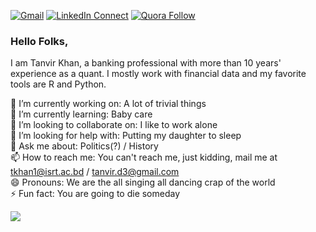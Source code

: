 [![Gmail](https://img.shields.io/badge/%20-Mail%20Me-black?color=14171A&labelColor=ef5350&logo=gmail&logoColor=ffffff)](mailto:tkhan1@isrt.ac.bd?subject=From%20GitHub&body=Hi,%20there.%20Found%20you%20from%20GitHub.)
[![LinkedIn Connect](https://img.shields.io/badge/%20-Connect-black?color=14171A&labelColor=3498DB&logo=linkedin&logoColor=ffffff)](https://www.linkedin.com/in/tanvirkhanisrt/)
[![Quora Follow](https://img.shields.io/badge/%20-Follow-black?color=14171C&labelColor=E74C3C&logo=Quora&logoColor=4fc3f7)](https://www.quora.com/profile/%E0%A6%A4%E0%A6%BE%E0%A6%A8%E0%A6%AD%E0%A7%80%E0%A6%B0-%E0%A6%96%E0%A6%BE%E0%A6%A8-Tanvir-Khan)

### Hello Folks,
I am Tanvir Khan, a banking professional with more than 10 years' experience as a quant. I mostly work with financial data and my favorite tools are R and Python. 

🔭 I’m currently working on: A lot of trivial things<br/>
🌱 I’m currently learning: Baby care<br/>
👯 I’m looking to collaborate on: I like to work alone<br/>
🤔 I’m looking for help with: Putting my daughter to sleep<br/>
💬 Ask me about: Politics(?) / History<br/>
📫 How to reach me: You can't reach me, just kidding, mail me at tkhan1@isrt.ac.bd / tanvir.d3@gmail.com<br/>
😄 Pronouns: We are the all singing all dancing crap of the world<br/>
⚡ Fun fact: You are going to die someday<br/>

<img src="https://github-readme-stats.vercel.app/api?username=tanvird3&show_icons=true">
